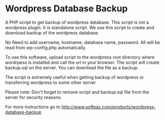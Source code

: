 # Wordpress Database Backup

A PHP script to get backup of wordpress database. This script is not a wordpress plugin. It is standalone script. We use this script to create and download backup of the wordpress database.

No Need to add username, hostname, database name, password. All will be read from wp-config.php automatically.

To use this software, upload script to the wordpress root directory where wordrpess is installed and call the url in your browser. The script will create backup.sql on the server. You can download the file as a backup.

The script is extremely useful when getting backup of wordpress or transferring wordpress to some other server

Please note: Don't forget to remove script and backup.sql file from the server for security reasons.

For more instructions go to http://www.softeaz.com/products/wordpress-database-backup
